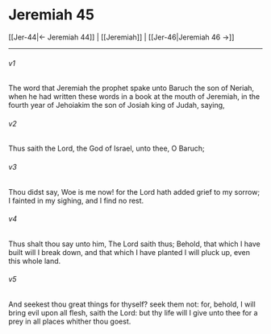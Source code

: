 # Jeremiah 45

[[Jer-44|← Jeremiah 44]] | [[Jeremiah]] | [[Jer-46|Jeremiah 46 →]]
***

###### v1
The word that Jeremiah the prophet spake unto Baruch the son of Neriah, when he had written these words in a book at the mouth of Jeremiah, in the fourth year of Jehoiakim the son of Josiah king of Judah, saying,
###### v2
Thus saith the Lord, the God of Israel, unto thee, O Baruch;
###### v3
Thou didst say, Woe is me now! for the Lord hath added grief to my sorrow; I fainted in my sighing, and I find no rest.
###### v4
Thus shalt thou say unto him, The Lord saith thus; Behold, that which I have built will I break down, and that which I have planted I will pluck up, even this whole land.
###### v5
And seekest thou great things for thyself? seek them not: for, behold, I will bring evil upon all flesh, saith the Lord: but thy life will I give unto thee for a prey in all places whither thou goest. 
